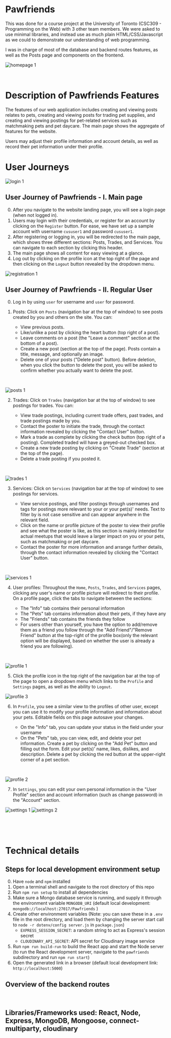 # Pawfriends

This was done for a course project at the University of Toronto (CSC309 - Programming on the Web) with 3 other team members. We were asked to use minimal libraries, and instead use as much plain HTML/CSS/Javascript as we could to demonstrate our understanding of web programming.

I was in charge of most of the database and backend routes features, as well as the Posts page and components on the frontend.

<!-- ### Deployed webpage link: https://pawfriend.herokuapp.com/ -->

![homepage 1](./readme_images/0_home.png)

&nbsp;

# Description of Pawfriends Features

The features of our web application includes creating and viewing posts relates to pets, creating and viewing posts for trading pet supplies, and creating and viewing postings for pet-related services such as matchmaking pets and pet daycare. The main page shows the aggregate of features for the website.

Users may adjust their profile information and account details, as well as record their pet information under their profile.

# User Journeys

![login 1](./readme_images/1_login.png)

## User Journey of Pawfriends - I. Main page

0. After you navigate to the website landing page, you will see a login page (when not logged in).
1. Users may login with their credentials, or register for an account by clicking on the `Register` button.
   For ease, we have set up a sample account with username `cususer1` and password `cususer1`.
2. After registering or logging in, you will be redirected to the main page, which shows three different sections: Posts, Trades, and Services. You can navigate to each section by clicking this header.
3. The main page shows all content for easy viewing at a glance.
4. Log out by clicking on the profile icon at the top right of the page and then clicking on the `Logout` button revealed by the dropdown menu.
<!-- 4. The main page works like Newsfeed; if you click the content in either of Services, New Posts, Trade Pet Supplies, you will be directed to the corresponding section. -->

![registration 1](./readme_images/2_registration.png)

## User Journey of Pawfriends - II. Regular User

0. Log in by using `user` for username and `user` for password.

1. Posts: Click on `Posts` (navigation bar at the top of window) to see posts created by you and others on the site. You can:

   - View previous posts.
   - Like/unlike a post by clicking the heart button (top right of a post).
   - Leave comments on a post (the "Leave a comment" section at the bottom of a post).
   - Create a new post (section at the top of the page). Posts contain a title, message, and optionally an image.
   - Delete one of your posts ("Delete post" button). Before deletion, when you click the button to delete the post, you will be asked to confirm whether you actually want to delete the post.
   <p>&nbsp;</p>

![posts 1](./readme_images/3_posts.png)

2. Trades: Click on `Trades` (navigation bar at the top of window) to see postings for trades. You can:

   - View trade postings, including current trade offers, past trades, and trade postings made by you.
   - Contact the poster to initiate the trade, through the contact information revealed by clicking the "Contact User" button.
   - Mark a trade as complete by clicking the check button (top right of a posting). Completed traded will have a greyed-out checked box.
   - Create a new trade posting by clicking on "Create Trade" (section at the top of the page).
   - Delete a trade posting if you posted it.
   <p>&nbsp;</p>

![trades 1](./readme_images/4_trades.png)

3. Services: Click on `Services` (navigation bar at the top of window) to see postings for services.

   - View service postings, and filter postings through usernames and tags for postings more relevant to your or your pet(s)' needs. Text to filter by is not case sensitive and can appear anywhere in the relevant field.
   - Click on the name or profile picture of the poster to view their profile and see what the poster is like, as this section is mainly intended for actual meetups that would leave a larger impact on you or your pets, such as matchmaking or pet daycare.
   - Contact the poster for more information and arrange further details, through the contact information revealed by clicking the "Contact User" button.
   <p>&nbsp;</p>

![services 1](./readme_images/5_services.png)

4. User profiles: Throughout the `Home`, `Posts`, `Trades`, and `Services` pages, clicking any user's name or profile picture will redirect to their profile. On a profile page, click the tabs to navigate between the sections:

   - The "Info" tab contains their personal information
   - The "Pets" tab contains information about their pets, if they have any
   - The "Friends" tab contains the friends they follow
   - For users other than yourself, you have the option to add/remove them as a friend you follow through the "Add Friend"/"Remove Friend" button at the top-right of the profile box(only the relevant option will be displayed, based on whether the user is already a friend you are following).
   <p>&nbsp;</p>

![profile 1](./readme_images/6_profile_info.png)

5. Click the profile icon in the top right of the navigation bar at the top of the page to open a dropdown menu which links to the `Profile` and `Settings` pages, as well as the ability to `Logout`.

![profile 3](./readme_images/8_profile_friends.png)

6. In `Profile`, you see a similar view to the profiles of other user, except you can use it to modify your profile information and information about your pets. Editable fields on this page autosave your changes.

   - On the "Info" tab, you can update your status in the field under your username
   - On the "Pets" tab, you can view, edit, and delete your pet information. Create a pet by clicking on the "Add Pet" button and filling out the form. Edit your pet(s)' name, likes, dislikes, and description. Delete a pet by clicking the red button at the upper-right corner of a pet section.
   <p>&nbsp;</p>

![profile 2](./readme_images/7_profile_pets.png)

7. In `Settings`, you can edit your own personal information in the "User Profile" section and account information (such as change password) in the "Account" section.

![settings 1](./readme_images/9_settings_profile.png)
![settings 2](./readme_images/10_settings_account.png)

<!-- ## User Journey of Pawfriends - III. Admin User

0. Enter `admin` for ID and `admin` for password.
1. You will be able to see the general statistics of our website such as the number of regular users, admin users, and posts.
2. You can manage regular site users by viewing their profile info or deleting a user's account.
3. You can explore the admin dashboard for user management. -->

&nbsp;

&nbsp;

# Technical details

## Steps for local development environment setup

0. Have `node` and `npm` installed
1. Open a terminal shell and navigate to the root directory of this repo
2. Run `npm run setup` to install all dependencies
3. Make sure a Mongo database service is running, and supply it through the
   environment variable `MONGODB_URI`
   (default local development: `mongodb://localhost:27017/Pawfriends` )
4. Create other environment variables
   (Note: you can save these in a `.env` file in the root directory, and load
   them by changing the server start call to `node -r dotenv/config server.js`
   in `package.json`)
   - `EXPRESS_SESSION_SECRET`: a random string to act as Express's session secret
   - `CLOUDINARY_API_SECRET`: API secret for Cloudinary image service
5. Run `npm run build-run` to build the React app and start the Node server
   (to run the React development server, navigate to the `pawfriends`
   subdirectory and run `npm run start`)
6. Open the generated link in a browser
   (default local development link: `http://localhost:5000`)

## Overview of the backend routes

&nbsp;

## Libraries/Frameworks used: React, Node, Express, MongoDB, Mongoose, connect-multiparty, cloudinary
